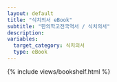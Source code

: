 ```yaml
---
layout: default
title: "식치의서 eBook"
subtitle: "한의학고전국역서 / 식치의서"
description:
variables:
  target_category: 식치의서
  type: eBook
---
```


{% include views/bookshelf.html %}
